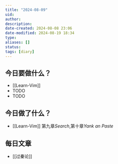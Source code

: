 ```yaml
---
title: "2024-08-09"
uid: 
author: 
description: 
date-created: 2024-08-08 23:06
date-modified: 2024-08-19 18:34
type: 
aliases: []
status: 
tags: [diary]
---
```


## 今日要做什么？

- [[Learn-Vim]]
- TODO
- TODO

## 今日做了什么？

- [[Learn-Vim]] 第九章*Search*,第十章*Yank an Paste*

## 每日文章

- [[过秦论]]
